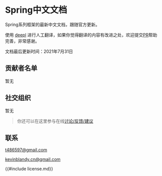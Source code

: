# Spring中文文档

Spring系列框架的最新中文文档，跟随官方更新。

使用 [deepl](https://www.deepl.com/translator) 进行人工翻译，如果你觉得翻译的内容有改进之处，欢迎提交[PR](https://github.com/springcloud-community/springcloud-document)帮助完善，非常感谢。

文档最后更新时间：2021年7月31日

## 贡献者名单

暂无

## 社交组织

暂无

> 你还可以在这里参与在线[讨论/反馈/建议](https://github.com/springcloud-community/springcloud-document/discussions)

## 联系

t486597@gmail.com

kevinblandy.cn@gmail.com

{{#include license.md}}
